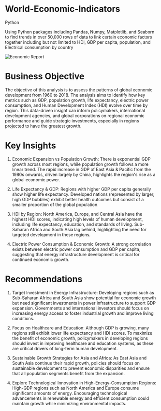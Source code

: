 # World-Economic-Indicators
Python

Using Python packages including Pandas, Numpy, Matplotlib, and Seaborn to find trends in over 50,000 rows of data to link certain economic factors together including but not limited to HDI, GDP per capita, population, and Electrical consumption by country

![Economic Report](https://github.com/user-attachments/assets/94c7345f-e1f4-4d05-bed4-c7d87c082028)

# Business Objective
The objective of this analysis is to assess the patterns of global economic development from 1960 to 2018. The analysis aims to identify how key metrics such as GDP, population growth, life expectancy, electric power consumption, and Human Development Index (HDI) evolve over time by region. This data-driven insight can inform policymakers, international development agencies, and global corporations on regional economic performance and guide strategic investments, especially in regions projected to have the greatest growth.

# Key Insights
1. Economic Expansion vs Population Growth: There is exponential GDP growth across most regions, while population growth follows a more linear trend. The rapid increase in GDP of East Asia & Pacific from the 1980s onwards, driven largely by China, highlights the region's rise as a global economic power.

3. Life Expectancy & GDP: Regions with higher GDP per capita generally show higher life expectancy. Developed nations (represented by larger, high GDP bubbles) exhibit better health outcomes but consist of a smaller proportion of the global population.

4. HDI by Region: North America, Europe, and Central Asia have the highest HDI scores, indicating high levels of human development, including life expectancy, education, and standards of living. Sub-Saharan Africa and South Asia lag behind, highlighting the need for targeted development in these regions.

5. Electric Power Consumption & Economic Growth: A strong correlation exists between electric power consumption and GDP per capita, suggesting that energy infrastructure development is critical for continued economic growth.

# Recommendations
1. Target Investment in Energy Infrastructure: Developing regions such as Sub-Saharan Africa and South Asia show potential for economic growth but need significant investments in power infrastructure to support GDP expansion. Governments and international investors should focus on increasing energy access to foster industrial growth and improve living conditions.

2. Focus on Healthcare and Education: Although GDP is growing, many regions still exhibit lower life expectancy and HDI scores. To maximize the benefit of economic growth, policymakers in developing regions should invest in improving healthcare and education systems, as these are critical drivers of long-term human development.

3. Sustainable Growth Strategies for Asia and Africa: As East Asia and South Asia continue their rapid growth, policies should focus on sustainable development to prevent economic disparities and ensure that all population segments benefit from the expansion.

4. Explore Technological Innovation in High-Energy-Consumption Regions: High-GDP regions such as North America and Europe consume significant amounts of energy. Encouraging technological advancements in renewable energy and efficient consumption could maintain growth while minimizing environmental impacts.

